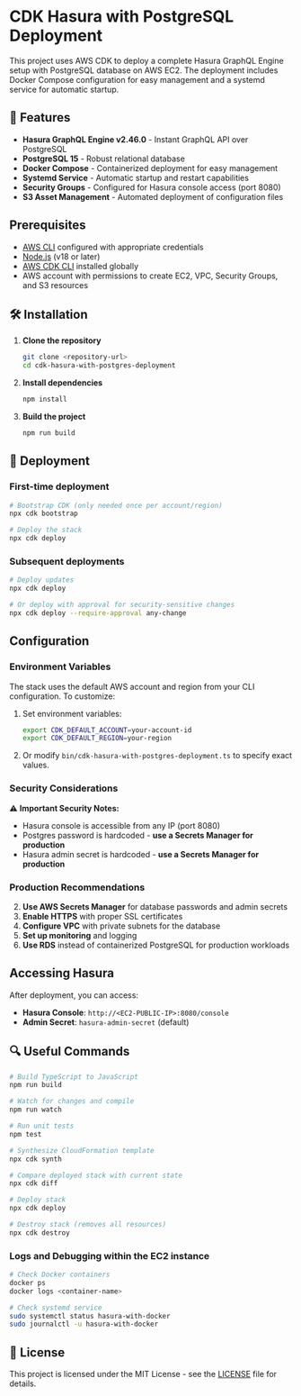 # CDK Hasura with PostgreSQL Deployment

This project uses AWS CDK to deploy a complete Hasura GraphQL Engine setup with PostgreSQL database on AWS EC2. The deployment includes Docker Compose configuration for easy management and a systemd service for automatic startup.

## 🚀 Features

- **Hasura GraphQL Engine v2.46.0** - Instant GraphQL API over PostgreSQL
- **PostgreSQL 15** - Robust relational database
- **Docker Compose** - Containerized deployment for easy management
- **Systemd Service** - Automatic startup and restart capabilities
- **Security Groups** - Configured for Hasura console access (port 8080)
- **S3 Asset Management** - Automated deployment of configuration files

##  Prerequisites

- [AWS CLI](https://aws.amazon.com/cli/) configured with appropriate credentials
- [Node.js](https://nodejs.org/) (v18 or later)
- [AWS CDK CLI](https://docs.aws.amazon.com/cdk/latest/guide/getting_started.html) installed globally
- AWS account with permissions to create EC2, VPC, Security Groups, and S3 resources

## 🛠️ Installation

1. **Clone the repository**
   ```bash
   git clone <repository-url>
   cd cdk-hasura-with-postgres-deployment
   ```

2. **Install dependencies**
   ```bash
   npm install
   ```

3. **Build the project**
   ```bash
   npm run build
   ```

## 🚀 Deployment

### First-time deployment
```bash
# Bootstrap CDK (only needed once per account/region)
npx cdk bootstrap

# Deploy the stack
npx cdk deploy
```

### Subsequent deployments
```bash
# Deploy updates
npx cdk deploy

# Or deploy with approval for security-sensitive changes
npx cdk deploy --require-approval any-change
```

##  Configuration

### Environment Variables
The stack uses the default AWS account and region from your CLI configuration. To customize:

1. Set environment variables:
   ```bash
   export CDK_DEFAULT_ACCOUNT=your-account-id
   export CDK_DEFAULT_REGION=your-region
   ```

2. Or modify `bin/cdk-hasura-with-postgres-deployment.ts` to specify exact values.

### Security Considerations

⚠️ **Important Security Notes:**

- Hasura console is accessible from any IP (port 8080)
- Postgres password is hardcoded - **use a Secrets Manager for production**
- Hasura admin secret is hardcoded - **use a Secrets Manager for production**

### Production Recommendations

2. **Use AWS Secrets Manager** for database passwords and admin secrets
3. **Enable HTTPS** with proper SSL certificates
4. **Configure VPC** with private subnets for the database
5. **Set up monitoring** and logging
6. **Use RDS** instead of containerized PostgreSQL for production workloads

##  Accessing Hasura

After deployment, you can access:

- **Hasura Console**: `http://<EC2-PUBLIC-IP>:8080/console`
- **Admin Secret**: `hasura-admin-secret` (default)

## 🔍 Useful Commands

```bash
# Build TypeScript to JavaScript
npm run build

# Watch for changes and compile
npm run watch

# Run unit tests
npm test

# Synthesize CloudFormation template
npx cdk synth

# Compare deployed stack with current state
npx cdk diff

# Deploy stack
npx cdk deploy

# Destroy stack (removes all resources)
npx cdk destroy
```


### Logs and Debugging within the EC2 instance

```bash
# Check Docker containers
docker ps
docker logs <container-name>

# Check systemd service
sudo systemctl status hasura-with-docker
sudo journalctl -u hasura-with-docker
```

## 📄 License

This project is licensed under the MIT License - see the [LICENSE](LICENSE) file for details.
